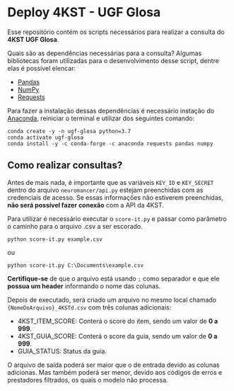 # Deploy 4KST - UGF Glosa

Esse repositório contém os scripts necessários para realizar a consulta do **4KST UGF Glosa**.

Quais são as dependências necessárias para a consulta?
 Algumas bibliotecas foram utilizadas para o desenvolvimento desse script, dentre elas é possível elencar:
- [Pandas](https://pandas.pydata.org/)
- [NumPy](https://numpy.org/)
- [Requests](https://requests.readthedocs.io/en/master/)

Para fazer a instalação dessas dependências é necessário instação do [Anaconda](https://www.anaconda.com/), reiniciar o terminal e utilizar dos seguintes comando:
```
conda create -y -n ugf-glosa python=3.7
conda activate ugf-glosa
conda install -y -c conda-forge -c anaconda requests pandas numpy
```


## Como realizar consultas?

Antes de mais nada, é importante que as variáveis `KEY_ID` e `KEY_SECRET` dentro do arquivo `neuromancer/api.py` estejam preenchidas com as credenciais de acesso. Se essas informações não estiverem preenchidas, **não será possível fazer conexão** com a API da 4KST.


Para utilizar é necessário executar o `score-it.py` e passar como parâmetro o caminho para o arquivo .csv a ser escorado.

```
python score-it.py example.csv
```
ou

```
python score-it.py C:\Documents\example.csv
```

**Certifique-se** de que o arquivo está usando `;` como separador e que ele **possua um header** informando o nome das colunas.

Depois de executado, será criado um arquivo no mesmo local chamado `{NomeDoArquivo}_4KSTd.csv` com três colunas adicionais:
- 4KST_ITEM_SCORE: Conterá o score do item, sendo um valor de **0 a 999**.
- 4KST_GUIA_SCORE: Conterá o score da guia, sendo um valor de **0 a 999**.
- GUIA_STATUS: Status da guia.

O arquivo de saída poderá ser maior que o de entrada devido as colunas adicionas. Mas também poderá ser menor, devido aos códigos de erros e prestadores filtrados, os quais o modelo não processa.